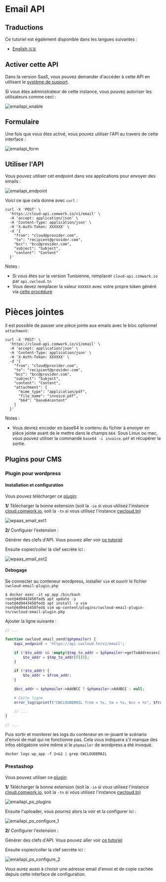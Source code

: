 # Email API

## Traductions

Ce tutoriel est également disponible dans les langues suivantes :
* [English 🇬🇧](../../../tutorials/emailapi.md)

## Activer cette API

Dans la version SaaS, vous pouvez demander d'accéder à cette API en utilisant le [système de support](./console/public/support.md).

Si vous êtes administrateur de cette instance, vous pouvez autoriser les utilisateurs comme ceci :

![emailapi_enable](../../../img/emailapi_enable.png)

## Formulaire

Une fois que vous êtes activé, vous pouvez utiliser l'API au travers de cette interface :

![emailapi_form](../../../img/emailapi_form.png)

## Utiliser l'API

Vous pouvez utiliser cet endpoint dans vos applications pour envoyer des emails :

![emailapi_endpoint](../../../img/emailapi_endpoint.png)

Voici ce que cela donne avec `curl` :

```shell
curl -X 'POST' \
  'https://cloud-api.comwork.io/v1/email' \
  -H 'accept: application/json' \
  -H 'Content-Type: application/json' \
  -H 'X-Auth-Token: XXXXXX' \
  -d '{
    "from": "cloud@provider.com",
    "to": "recipient@provider.com",
    "bcc": "bcc@provider.com",
    "subject": "Subject",
    "content": "Content"
  }'
```

Notes :
* Si vous êtes sur la version Tunisienne, remplacer `cloud-api.comwork.io` par `api.cwcloud.tn`
* Vous devez remplacer la valeur `XXXXXX` avec votre propre token généré via [cette procédure](./api/api_credentials.md)

# Pièces jointes

Il est possible de passer une pièce jointe aux emails avec le bloc optionnel `attachment`:

```shell
curl -X 'POST' \
  'https://cloud-api.comwork.io/v1/email' \
  -H 'accept: application/json' \
  -H 'Content-Type: application/json' \
  -H 'X-Auth-Token: XXXXXX' \
  -d '{
    "from": "cloud@provider.com",
    "to": "recipient@provider.com",
    "bcc": "bcc@provider.com",
    "subject": "Subject",
    "content": "Content",
    "attachment": {
      "mime_type": "application/pdf",
      "file_name": "invoice.pdf",
      "b64": "base64content"
    }
  }'
```

Notes :
* Vous devrez encoder en base64 le contenu du fichier à envoyer en pièce jointe avant de le mettre dans le champs `b64`. Sous Linux ou mac, vous pouvez utiliser la commande `base64 -i invoice.pdf` et récupérer la sortie.

## Plugins pour CMS

### Plugin pour wordpress

#### Installation et configuration

Vous pouvez télécharger ce [plugin](https://gitlab.comwork.io/oss/cwcloud/cwcloud-wordpress-email):

**1/** Télécharger la bonne extension (soit la `-io` si vous utilisez l'instance [cloud.comwork.io](https://cloud.comwork.io), soit la `-tn` si vous utilisez l'instance [cwcloud.tn](https://www.cwcloud.tn))

![wpaas_email_ext1](../../../img/wpaas_email_ext1.png)

**2/** Configurer l'extension :

Générer des clefs d'API. Vous pouvez aller voir [ce tutoriel](./api/api_credentials.md)

Ensuite copier/coller la clef secrète ici :

![wpaas_email_ext2](../../../img/wpaas_email_ext2.png)

#### Debogage

Se connecter au conteneur wordpress, installer `vim` et ouvrir le fichier `cwcloud-email-plugin.php`

```shell
$ docker exec -it wp_app /bin/bash
root@4d9443458fed$ apt update -y
root@4d9443458fed$ apt install -y vim
root@4d9443458fed$ vim wp-content/plugins/cwcloud-email-plugin-tn/cwcloud-email-plugin.php
```

Ajouter la ligne suivante :

```php
// ...

function cwcloud_email_send($phpmailer) {
    $api_endpoint = 'https://api.cwcloud.tn/v1/email';

    if (!$to_addr && !empty($tmp_to_addr = $phpmailer->getToAddresses()) && !empty($tmp_to_addr[0]) && $tmp_to_addr[0][0]) {
        $to_addr = $tmp_to_addr[0][0];
    }

    if (!$to_addr) {
        $to_addr = $from_addr;
    }

    $bcc_addr = $phpmailer->AddBCC ? $phpmailer->AddBCC : null;

    # Cette ligne
    error_log(sprintf("CWCLOUDEMAIL from = %s, to = %s, bcc = %s", $from_addr, $to_addr, $bcc_addr));

    // ...
}

// ...
```

Puis sortir et monitorer les logs du conteneur en re-jouant le scénario d'envoi de mail qui ne fonctionne pas. Cela vous indiquera s'il manque des infos obligatoire voire même si le `phpmailer` de wordpress a été invoqué.

```shell
docker logs wp_app -f 2>&1 | grep CWCLOUDEMAIL
```

### Prestashop

Vous pouvez utiliser ce [plugin](https://gitlab.comwork.io/oss/cwc/cwcloud-prestashop-email):

**1/** Télécharger la bonne extension (soit la `-io` si vous utilisez l'instance [cloud.comwork.io](https://cloud.comwork.io), soit la `-tn` si vous utilisez l'instance [cwcloud.tn](https://www.cwcloud.tn))

![emailapi_ps_plugins](../../../img/emailapi_ps_plugins.png)

Ensuite l'uploader, vous pourrez alors la voir et la configurer ici :

![emailapi_ps_configure_1](../../../img/emailapi_ps_configure_1.png)

**2/** Configurer l'extension :

Générer des clefs d'API. Vous pouvez aller voir [ce tutoriel](./api/api_credentials.md)

Ensuite copier/coller la clef secrète ici :

![emailapi_ps_configure_2](../../../img/emailapi_ps_configure_2.png)

Vous aurez aussi à choisir une adresse email d'envoi et de copie cachée depuis cette interface de configuration.
